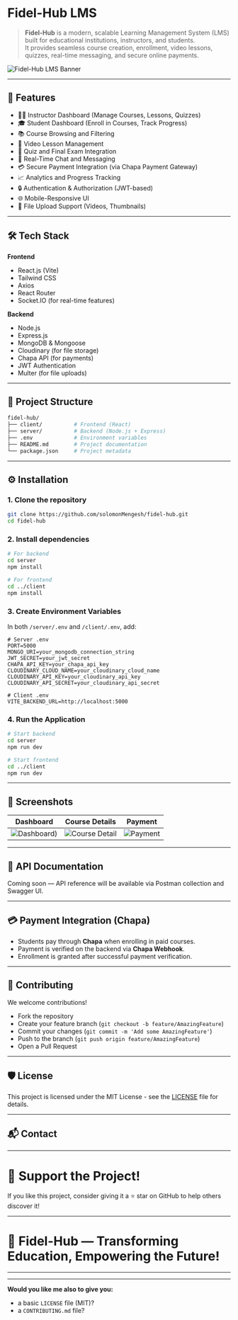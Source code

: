 

# Fidel-Hub LMS

> **Fidel-Hub** is a modern, scalable Learning Management System (LMS) built for educational institutions, instructors, and students.  
> It provides seamless course creation, enrollment, video lessons, quizzes, real-time messaging, and secure online payments.

![Fidel-Hub LMS Banner](https://your-image-link-if-you-have-one.com)

---

## 🚀 Features

- 🧑‍🏫 Instructor Dashboard (Manage Courses, Lessons, Quizzes)
- 🎓 Student Dashboard (Enroll in Courses, Track Progress)
- 📚 Course Browsing and Filtering
- 🎥 Video Lesson Management
- 📝 Quiz and Final Exam Integration
- 💬 Real-Time Chat and Messaging
- 💳 Secure Payment Integration (via Chapa Payment Gateway)
- 📈 Analytics and Progress Tracking
- 🔒 Authentication & Authorization (JWT-based)
- 🌐 Mobile-Responsive UI
- 📁 File Upload Support (Videos, Thumbnails)

---

## 🛠️ Tech Stack

**Frontend**  
- React.js (Vite)
- Tailwind CSS
- Axios
- React Router
- Socket.IO (for real-time features)

**Backend**  
- Node.js
- Express.js
- MongoDB & Mongoose
- Cloudinary (for file storage)
- Chapa API (for payments)
- JWT Authentication
- Multer (for file uploads)

---

## 🧩 Project Structure

```bash
fidel-hub/
├── client/          # Frontend (React)
├── server/          # Backend (Node.js + Express)
├── .env             # Environment variables
├── README.md        # Project documentation
└── package.json     # Project metadata
```

---

## ⚙️ Installation

### 1. Clone the repository

```bash
git clone https://github.com/solomonMengesh/fidel-hub.git
cd fidel-hub
```

### 2. Install dependencies

```bash
# For backend
cd server
npm install

# For frontend
cd ../client
npm install
```

### 3. Create Environment Variables

In both `/server/.env` and `/client/.env`, add:

```env
# Server .env
PORT=5000
MONGO_URI=your_mongodb_connection_string
JWT_SECRET=your_jwt_secret
CHAPA_API_KEY=your_chapa_api_key
CLOUDINARY_CLOUD_NAME=your_cloudinary_cloud_name
CLOUDINARY_API_KEY=your_cloudinary_api_key
CLOUDINARY_API_SECRET=your_cloudinary_api_secret

# Client .env
VITE_BACKEND_URL=http://localhost:5000
```

### 4. Run the Application

```bash
# Start backend
cd server
npm run dev

# Start frontend
cd ../client
npm run dev
```

---

## 📸 Screenshots

| Dashboard | Course Details | Payment |
|-----------|----------------|---------|
| ![Dashboard](https://res.cloudinary.com/daabibwh2/image/upload/v1745869599/git/ocqkwmbw0g9bklcxdzav.png)) | ![Course Detail](https://your-image-link.com) | ![Payment](https://your-image-link.com) |

---

## 📑 API Documentation

Coming soon — API reference will be available via Postman collection and Swagger UI.

---

## 💳 Payment Integration (Chapa)

- Students pay through **Chapa** when enrolling in paid courses.
- Payment is verified on the backend via **Chapa Webhook**.
- Enrollment is granted after successful payment verification.

---

## 👥 Contributing

We welcome contributions!

- Fork the repository
- Create your feature branch (`git checkout -b feature/AmazingFeature`)
- Commit your changes (`git commit -m 'Add some AmazingFeature'`)
- Push to the branch (`git push origin feature/AmazingFeature`)
- Open a Pull Request

---

## 🛡️ License

This project is licensed under the MIT License - see the [LICENSE](LICENSE) file for details.

---

## 📬 Contact



---

# 🌟 Support the Project!

If you like this project, consider giving it a ⭐️ star on GitHub to help others discover it!

---

# 🚀 Fidel-Hub — Transforming Education, Empowering the Future!

---

  
---
  
**Would you like me also to give you:**
- a basic `LICENSE` file (MIT)?
- a `CONTRIBUTING.md` file?
  
